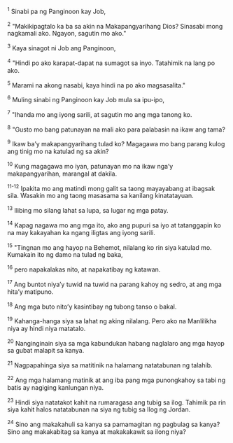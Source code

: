 <sup>1</sup>
Sinabi pa ng Panginoon kay Job, 

<sup>2</sup>
"Makikipagtalo ka ba sa akin na Makapangyarihang Dios? Sinasabi mong nagkamali ako. Ngayon, sagutin mo ako." 

<sup>3</sup>
Kaya sinagot ni Job ang Panginoon, 

<sup>4</sup>
"Hindi po ako karapat-dapat na sumagot sa inyo. Tatahimik na lang po ako. 

<sup>5</sup>
Marami na akong nasabi, kaya hindi na po ako magsasalita." 

<sup>6</sup>
Muling sinabi ng Panginoon kay Job mula sa ipu-ipo, 

<sup>7</sup>
"Ihanda mo ang iyong sarili, at sagutin mo ang mga tanong ko. 

<sup>8</sup>
"Gusto mo bang patunayan na mali ako para palabasin na ikaw ang tama? 

<sup>9</sup>
Ikaw baʼy makapangyarihang tulad ko? Magagawa mo bang parang kulog ang tinig mo na katulad ng sa akin? 

<sup>10</sup>
Kung magagawa mo iyan, patunayan mo na ikaw ngaʼy makapangyarihan, marangal at dakila.

<sup>11-12</sup>
Ipakita mo ang matindi mong galit sa taong mayayabang at ibagsak sila. Wasakin mo ang taong masasama sa kanilang kinatatayuan. 

<sup>13</sup>
Ilibing mo silang lahat sa lupa, sa lugar ng mga patay. 

<sup>14</sup>
Kapag nagawa mo ang mga ito, ako ang pupuri sa iyo at tatanggapin ko na may kakayahan ka ngang iligtas ang iyong sarili. 

<sup>15</sup>
"Tingnan mo ang hayop na Behemot, nilalang ko rin siya katulad mo. Kumakain ito ng damo na tulad ng baka, 

<sup>16</sup>
pero napakalakas nito, at napakatibay ng katawan. 

<sup>17</sup>
Ang buntot niyaʼy tuwid na tuwid na parang kahoy ng sedro, at ang mga hitaʼy matipuno. 

<sup>18</sup>
Ang mga buto nitoʼy kasintibay ng tubong tanso o bakal. 

<sup>19</sup>
Kahanga-hanga siya sa lahat ng aking nilalang. Pero ako na Manlilikha niya ay hindi niya matatalo. 

<sup>20</sup>
Nanginginain siya sa mga kabundukan habang naglalaro ang mga hayop sa gubat malapit sa kanya. 

<sup>21</sup>
Nagpapahinga siya sa matitinik na halamang natatabunan ng talahib. 

<sup>22</sup>
Ang mga halamang matinik at ang iba pang mga punongkahoy sa tabi ng batis ay nagiging kanlungan niya. 

<sup>23</sup>
Hindi siya natatakot kahit na rumaragasa ang tubig sa ilog. Tahimik pa rin siya kahit halos natatabunan na siya ng tubig sa Ilog ng Jordan. 

<sup>24</sup>
Sino ang makakahuli sa kanya sa pamamagitan ng pagbulag sa kanya? Sino ang makakabitag sa kanya at makakakawit sa ilong niya?
